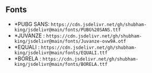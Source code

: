 <style>
  
</style>
<main>
<h2>Fonts</h2>
<ul>
  <li>*PUBG SANS: <code>https://cdn.jsdelivr.net/gh/shubham-king/jsdelivr@main/fonts/PUBG%20SANS.ttf</code></li>
  <li>*JUVANZE : <code>https://cdn.jsdelivr.net/gh/shubham-king/jsdelivr@main/fonts/Juvanze-ovw9A.otf</code></li>
  <li>*EQUALI : <code>https://cdn.jsdelivr.net/gh/shubham-king/jsdelivr@main/fonts/EQUALI.ttf</code></li>
  <li>*BORELA : <code>https://cdn.jsdelivr.net/gh/shubham-king/jsdelivr@main/fonts/BORELA.ttf</code></li>
</ul>





</main>
